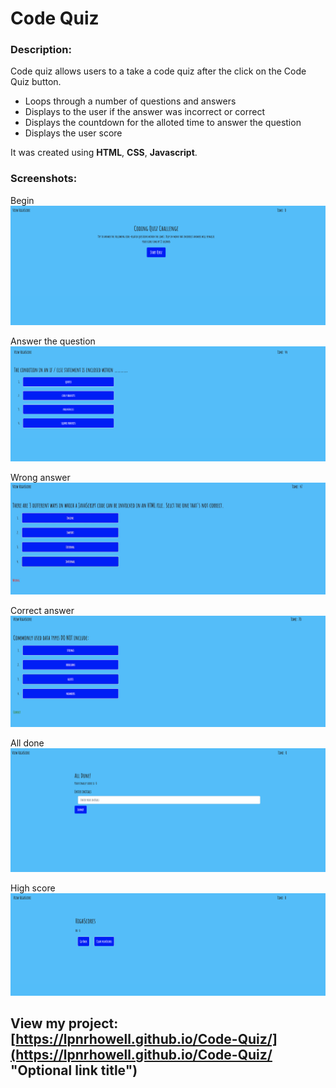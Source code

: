 # Code Quiz

### Description:

Code quiz allows users to a take a code quiz after the click on the Code Quiz button.
* Loops through a number of questions and answers
* Displays to the user if the answer was incorrect or correct
* Displays the countdown for the alloted time to answer the question
* Displays the user score 


It was created using **HTML**, **CSS**, **Javascript**.




### Screenshots:

Begin
![start](assests/start.png "Title is optional")

Answer the question
![start](assests/question.png "Title is optional")

Wrong answer
![incorrect](assests/incorrect.jpg "Title is optional")

Correct answer
![correct](assests/correct.png "Title is optional")

All done
![allDone](assests/allDone.png "Title is optional")

High score
![highScore](assests/highScore.png "Title is optional")

## View my project: [https://lpnrhowell.github.io/Code-Quiz/](https://lpnrhowell.github.io/Code-Quiz/ "Optional link title")